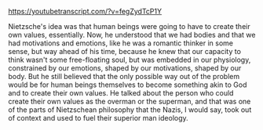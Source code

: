https://youtubetranscript.com/?v=fegZydTcP1Y

 Nietzsche's idea was that human beings were going to have to create their own values, essentially. Now, he understood that we had bodies and that we had motivations and emotions, like he was a romantic thinker in some sense, but way ahead of his time, because he knew that our capacity to think wasn't some free-floating soul, but was embedded in our physiology, constrained by our emotions, shaped by our motivations, shaped by our body. But he still believed that the only possible way out of the problem would be for human beings themselves to become something akin to God and to create their own values. He talked about the person who could create their own values as the overman or the superman, and that was one of the parts of Nietzschean philosophy that the Nazis, I would say, took out of context and used to fuel their superior man ideology.
